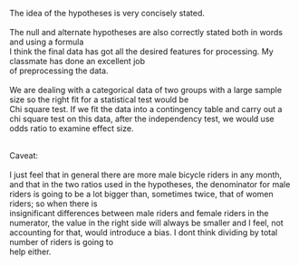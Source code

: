 The idea of the hypotheses is very concisely stated. </br></br>
The null and alternate hypotheses are also correctly stated both in words and using a formula </br>
I think the final data has got all the desired features for processing. My classmate has done an excellent job</br> 
of preprocessing the data.</br></br> 
We are dealing with a categorical data of two groups with a large sample size so the right fit for a statistical test would be</br> 
Chi square test. If we fit the data into a contingency table and carry out a chi square test on this data, after the independency
test, we would use odds ratio to examine effect size.</br></br>  

Caveat:</br></br> 
I just feel that in general there are more male bicycle riders in any month, and that in the two ratios used in the hypotheses, 
the denominator for male riders is going to be a lot bigger than, sometimes twice, that of women riders; so when there is</br> 
insignificant differences between male riders and female riders in the numerator, the value in the right side will always be smaller 
and I feel, not accounting for that, would introduce a bias. I dont think dividing by total number of riders is going to</br> 
help either. 
